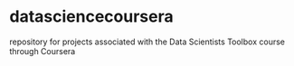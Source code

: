 # datasciencecoursera
repository for projects associated with the Data Scientists Toolbox course through Coursera
